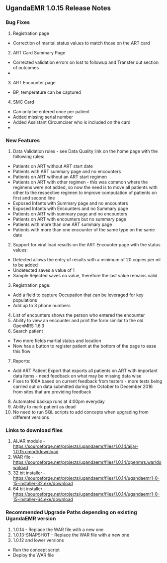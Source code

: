 ## UgandaEMR 1.0.15 Release Notes
### Bug Fixes
1. Registration page 
  * Correction of marital status values to match those on the ART card
2. ART Card Summary Page
  * Corrected validation errors on lost to followup and Transfer out section of outcomes 
  * 
3. ART Encounter page 
  * BP, temperature can be captured
4. SMC Card 
  * Can only be entered once per patient 
  * Added missing serial number 
  * Added Assistant Circumciser who is included on the card 
  * 
### New Features
1. Data Validation rules - see Data Quality link on the home page with the following rules:
  * Patients on ART without ART start date 
  * Patients with ART summary page and no encounters 
  * Patients on ART without an ART start regimen 
  * Patients on ART with other regimen - this was common where the regimens were not added, so now the need is to move all patients with other to the respective regimen to improve computation of patients on first and second line 
  * Exposed Infants with Summary page and no encounters 
  * Exposed Infants with Encounters and no Summary page 
  * Patients on ART with summary page and no encounters 
  * Patients on ART with encounters but no summary page
  * Patients with more than one ART summary page 
  * Patients with more than one encounter of the same type on the same date 

2. Support for viral load results on the ART Encounter page with the status values:
  * Detected allows the entry of results with a minimum of 20 copies per ml to be added 
  * Undetected saves a value of 1
  * Sample Rejected saves no value, therefore the last value remains valid 

3. Registration page: 
  * Add a field to capture Occupation that can be leveraged for key populations 
  * Add up to 3 phone numbers  
4. List of encounters shows the person who entered the encounter 
5. Ability to view an encounter and print the form similar to the old OpenMRS 1.6.3
6. Search patient
  * Two more fields martial status and location
  * Now has a button to register patient at the bottom of the page to ease this flow 
7. Reports:
  * Add ART Patient Export that exports all patients on ART with important data items - need feedback on what may be missing data wise 
  * Fixes to 106A based on current feedback from testers - more tests being carried out on data submitted during the October to December 2016 from sites that are providing feedback 
8. Automated backup runs at 4:00pm everyday 
9. Ability to mark patient as dead
10. No need to run SQL scripts to add concepts when upgrading from different versions 

### Links to download files
1. AIJAR module - https://sourceforge.net/projects/ugandaemr/files/1.0.14/aijar-1.0.15.omod/download
2. WAR file - https://sourceforge.net/projects/ugandaemr/files/1.0.14/openmrs.war/download
3. 32 bit installer - https://sourceforge.net/projects/ugandaemr/files/1.0.14/ugandaemr1-0-15-installer-32.exe/download
4. 64 bit installer - https://sourceforge.net/projects/ugandaemr/files/1.0.14/ugandaemr1-0-15-installer-64.exe/download

### Recommended Upgrade Paths depending on existing UgandaEMR version 
1. 1.0.14 - Replace the WAR file with a new one 
2. 1.0.13-SNAPSHOT - Replace the WAR file with a new one 
2. 1.0.12 and lower versions 
  - Run the concept script 
  - Deploy the WAR file 






  